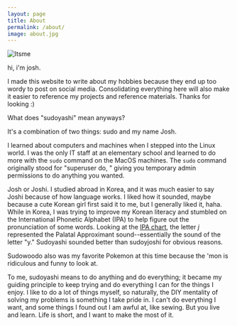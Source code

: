 ```yaml
---
layout: page
title: About
permalink: /about/
image: about.jpg
---
```


![Itsme](https://www.sudoyashi.com/assets/img/2022-update.jpg)

hi, i'm josh.

I made this website to write about my hobbies because they end up too wordy to post on social media. Consolidating everything here will also make it easier to reference my projects and reference materials. Thanks for looking :)

What does "sudoyashi" mean anyways?

It's a combination of two things: sudo and my name Josh.

I learned about computers and machines when I stepped into the Linux world. I was the only IT staff at an elementary school and learned to do more with the `sudo` command on the MacOS machines. The `sudo` command originally stood for "superuser do, " giving you temporary admin permissions to do anything you wanted.

Josh or Joshi. I studied abroad in Korea, and it was much easier to say Joshi because of how language works. I liked how it sounded, maybe because a cute Korean girl first said it to me, but I generally liked it, haha. While in Korea, I was trying to improve my Korean literacy and stumbled on the International Phonetic Alphabet (IPA) to help figure out the pronunciation of some words. Looking at the [IPA chart](https://www.ipachart.com/), the letter *j* represented the Palatal Approximant sound--essentially the sound of the letter "y." Sudoyashi sounded better than sudoyjoshi for obvious reasons.

Sudowoodo also was my favorite Pokemon at this time because the 'mon is ridiculous and funny to look at.

To me, sudoyashi means to do anything and do everything; it became my guiding principle to keep trying and do everything I can for the things I enjoy. I like to do a lot of things myself, so naturally, the DIY mentality of solving my problems is something I take pride in. I can't do everything I want, and some things I found out I am awful at, like sewing. But you live and learn. Life is short, and I want to make the most of it.
